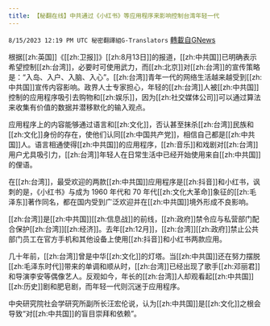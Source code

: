 ```yaml
---
title: 【秘翻在线】中共通过《小红书》等应用程序来影响控制台湾年轻一代
---
```

`8/15/2023 12:19 PM UTC 秘密翻譯組G-Translators` [轉載自GNews](https://gnews.org/articles/1554984)

根据[[zh:英国]]《[[zh:卫报]]》[[zh:8月13日]]的报道，[[zh:中共国]]已明确表示希望控制[[zh:台湾]]，必要时可使用武力，而[[zh:北京]]对[[zh:台湾]]的宣传策略是：“入岛、入户、入脑、入心”。[[zh:台湾]]青年一代的网络生活越来越受到[[zh:中共国]]宣传内容影响。政界人士专家担心，年轻的[[zh:台湾]]人被[[zh:中共国]]控制的应用程序吸引去购物和[[zh:娱乐]]，因为[[zh:社交媒体公司]]可以通过算法来收集有价值的数据并潜移默化的输入观点。

应用程序上的内容能够通过语言和[[zh:文化]]，否认甚至抹杀[[zh:台湾]]民族和[[zh:文化]]身份的存在，使他们认同[[zh:中国共产党]]，相信自己都是[[zh:中共国]]人。语言相通使得[[zh:中共国]]的应用程序，[[zh:音乐]]和戏剧对[[zh:台湾]]用户尤具吸引力，[[zh:台湾]]年轻人在日常生活中已经开始使用来自[[zh:中共国]]的俚语。

在[[zh:台湾]]，最受欢迎的两款[[zh:中共国]]应用程序是[[zh:抖音]]和小红书，讽刺的是，《小红书》与成为 1960 年代和 70 年代[[zh:文化大革命]]象征的[[zh:毛泽东]]著作同名，都在国内受到广泛欢迎并在[[zh:中共国]]境外形成不良影响。

[[zh:台湾]]是[[zh:中共国]][[zh:信息战]]的前线，[[zh:政府]]禁令应与私营部门配合保护[[zh:台湾]][[zh:经济]]。去年[[zh:12月]]，[[zh:台湾]][[zh:政府]]禁止公共部门员工在官方手机和其他设备上使用[[zh:抖音]]和小红书两款应用。

几十年前，[[zh:台湾]]曾是中华[[zh:文化]]的灯塔。当[[zh:中共国]]还在努力摆脱[[zh:毛泽东时代]]带来的单调和顺从时，[[zh:台湾]]已经出现了歌手[[zh:邓丽君]]和导演李安等偶像艺人。反观如今，年长的[[zh:台湾]]人却观看起[[zh:中共国]][[zh:历史]]剧和肥皂剧，而年轻一代则沉迷于应用程序。

中央研究院社会学研究所副所长汪宏伦说，认为[[zh:中共国]]是[[zh:文化]]之根会导致“对[[zh:中共国]]的盲目崇拜和依赖”。
